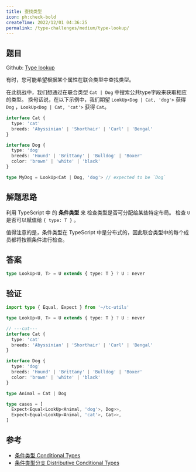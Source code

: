 ```yaml
---
title: 查找类型
icon: ph:check-bold
createTime: 2022/12/01 04:36:25
permalink: /type-challenges/medium/type-lookup/
---
```


## 题目

Github: [Type lookup](https://github.com/type-challenges/type-challenges/blob/main/questions/00062-medium-type-lookup/)

有时，您可能希望根据某个属性在联合类型中查找类型。

在此挑战中，我们想通过在联合类型 `Cat | Dog` 中搜索公共type字段来获取相应的类型。
换句话说，在以下示例中，我们期望 `LookUp<Dog | Cat, 'dog'>` 获得 `Dog` ，`LookUp<Dog | Cat, 'cat'>` 获得 `Cat`。

```ts
interface Cat {
  type: 'cat'
  breeds: 'Abyssinian' | 'Shorthair' | 'Curl' | 'Bengal'
}

interface Dog {
  type: 'dog'
  breeds: 'Hound' | 'Brittany' | 'Bulldog' | 'Boxer'
  color: 'brown' | 'white' | 'black'
}

type MyDog = LookUp<Cat | Dog, 'dog'> // expected to be `Dog`
```

## 解题思路

利用 TypeScript 中 的 **条件类型** 来 检查类型是否可分配给某些特定布局。
检查 `U` 是否可以赋值给 `{ type: T }` 。

值得注意的是，条件类型在 TypeScript 中是分布式的，因此联合类型中的每个成员都将按照条件进行检查。

## 答案

```ts
type LookUp<U, T> = U extends { type: T } ? U : never
```

## 验证

```ts twoslash
import type { Equal, Expect } from '~/tc-utils'

type LookUp<U, T> = U extends { type: T } ? U : never

// ---cut---
interface Cat {
  type: 'cat'
  breeds: 'Abyssinian' | 'Shorthair' | 'Curl' | 'Bengal'
}

interface Dog {
  type: 'dog'
  breeds: 'Hound' | 'Brittany' | 'Bulldog' | 'Boxer'
  color: 'brown' | 'white' | 'black'
}

type Animal = Cat | Dog

type cases = [
  Expect<Equal<LookUp<Animal, 'dog'>, Dog>>,
  Expect<Equal<LookUp<Animal, 'cat'>, Cat>>,
]
```

## 参考

- [条件类型 Conditional Types](https://www.typescriptlang.org/docs/handbook/2/conditional-types.html)
- [条件类型分支 Distributive Conditional Types](https://www.typescriptlang.org/docs/handbook/2/conditional-types.html#distributive-conditional-types)
